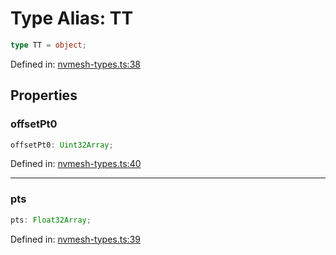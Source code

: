 # Type Alias: TT

```ts
type TT = object;
```

Defined in: [nvmesh-types.ts:38](https://github.com/thewtex/niivue/blob/main/packages/niivue/src/nvmesh-types.ts#L38)

## Properties

### offsetPt0

```ts
offsetPt0: Uint32Array;
```

Defined in: [nvmesh-types.ts:40](https://github.com/thewtex/niivue/blob/main/packages/niivue/src/nvmesh-types.ts#L40)

---

### pts

```ts
pts: Float32Array;
```

Defined in: [nvmesh-types.ts:39](https://github.com/thewtex/niivue/blob/main/packages/niivue/src/nvmesh-types.ts#L39)
